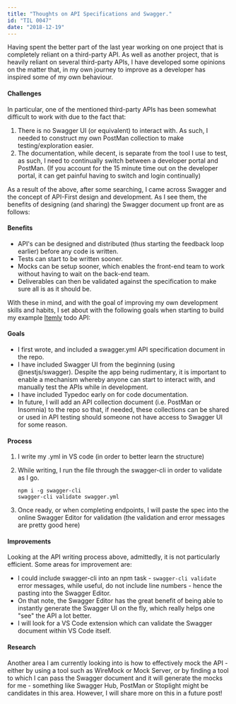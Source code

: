 ```yaml
---
title: "Thoughts on API Specifications and Swagger."
id: "TIL 0047"
date: "2018-12-19"
---
```


Having spent the better part of the last year working on one project that is completely reliant on a third-party API. As well as another project, that is heavily reliant on several third-party APIs, I have developed some opinions on the matter that, in my own journey to improve as a developer has inspired some of my own behaviour. 

#### Challenges

In particular, one of the mentioned third-party APIs has been somewhat difficult to work with due to the fact that: 

1. There is no Swagger UI (or equivalent) to interact with. As such, I needed to construct my own PostMan collection to make testing/exploration easier.
2. The documentation, while decent, is separate from the tool I use to test, as such, I need to continually switch between a developer portal and PostMan. (If you account for the 15 minute time out on the developer portal, it can get painful having to switch and login continually)


As a result of the above, after some searching, I came across Swagger and the concept of API-First design and development. As I see them, the benefits of designing (and sharing) the Swagger document up front are as follows: 


#### Benefits

* API's can be designed and distributed (thus starting the feedback loop earlier) before any code is written.
* Tests can start to be written sooner.
* Mocks can be setup sooner, which enables the front-end team to work without having to wait on the back-end team. 
* Deliverables can then be validated against the specification to make sure all is as it should be.


With these in mind, and with the goal of improving my own development skills and habits, I set about with the following goals when starting to build my example [Itemly](https://github.com/nicholaspretorius/itemly) todo API:


#### Goals

* I first wrote, and included a swagger.yml API specification document in the repo. 
* I have included Swagger UI from the beginning (using @nestjs/swagger). Despite the app being rudimentary, it is important to enable a mechanism whereby anyone can start to interact with, and manually test the APIs while in development.
* I have included Typedoc early on for code documentation. 
* In future, I will add an API collection document (i.e. PostMan or Insomnia) to the repo so that, if needed, these collections can be shared or used in API testing should someone not have access to Swagger UI for some reason.

#### Process

1. I write my .yml in VS code (in order to better learn the structure)
2. While writing, I run the file through the swagger-cli in order to validate as I go.

    ```
    npm i -g swagger-cli
    swagger-cli validate swagger.yml
    ```

3. Once ready, or when completing endpoints, I will paste the spec into the online Swagger Editor for validation (the validation and error messages are pretty good here)


#### Improvements

Looking at the API writing process above, admittedly, it is not particularly efficient. Some areas for improvement are:  

* I could include swagger-cli into an npm task - ```swagger-cli validate``` error messages, while useful, do not include line numbers - hence the pasting into the Swagger Editor. 
* On that note, the Swagger Editor has the great benefit of being able to instantly generate the Swagger UI on the fly, which really helps one "see" the API a lot better.
* I will look for a VS Code extension which can validate the Swagger document within VS Code itself.  

#### Research

Another area I am currently looking into is how to effectively mock the API - either by using a tool such as WireMock or Mock Server, or by finding a tool to which I can pass the Swagger document and it will generate the mocks for me - something like Swagger Hub, PostMan or Stoplight might be candidates in this area. However, I will share more on this in a future post! 